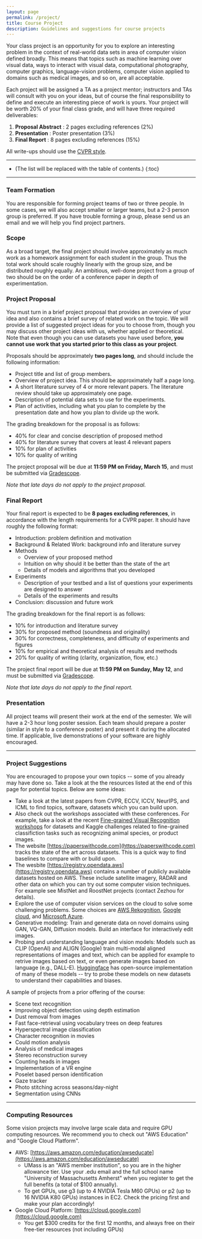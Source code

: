 ```yaml
---
layout: page
permalink: /project/
title: Course Project
description: Guidelines and suggestions for course projects
---
```


Your class project is an opportunity for you to explore an interesting
problem in the context of real-world data sets in area of computer vision defined 
broadly. This means that topics such as machine learning over visual
data, ways to interact with visual data,
computational photography, computer graphics, language-vision
problems, computer vision applied to domains such as medical images,
and so on, are all acceptable. 

Each project will be assigned a TA as a project mentor;
instructors and TAs will consult with you on your ideas, but of course
the final responsibility to define and execute an interesting piece of
work is yours. Your project will be worth 20% of your final class
grade, and will have three required deliverables:


1. **Proposal Abstract** : 2 pages excluding references (2%)
2. **Presentation** : Poster presentation (3%)
3. **Final Report** : 8 pages excluding references (15%)

All write-ups should use the [CVPR style](https://github.com/cvpr-org/author-kit/archive/refs/tags/CVPR2024-v2.zip).


***

* (The list will be replaced with the table of contents.)
{:toc}

***

### Team Formation

You are responsible for forming project teams of two or three people.
In some cases, we will also accept smaller or larger teams, but a 2-3 person group is preferred.
If you have trouble forming a group, please send us an email and we
will help you find project partners.

### Scope

As a broad target, the final project should involve approximately as
much work as a homework assignment for each student in the
group. Thus the total work should scale roughly linearly with the
group size, and be distributed roughly equally. An ambitious,
well-done project from a group of two should be
on the order of a conference paper in depth of experimentation. 


### Project Proposal

You must turn in a brief project proposal that provides an overview of your idea and also contains a brief survey of related work on the topic.
We will provide a list of suggested project ideas for you to choose from, though you may discuss other project ideas with us, whether applied or theoretical.
Note that even though you can use datasets you have used before, **you
cannot use work that you started prior to this class as your
project**.

Proposals should be approximately **two pages long**, and should include the following information:

- Project title and list of group members.
- Overview of project idea. This should be approximately half a page long.
- A short literature survey of 4 or more relevant papers. The literature review should take up approximately one page.
- Description of potential data sets to use for the experiments.
- Plan of activities, including what you plan to complete by the
  presentation date and how you plan to divide up the work.

The grading breakdown for the proposal is as follows:

- 40% for clear and concise description of proposed method
- 40% for literature survey that covers at least 4 relevant papers
- 10% for plan of activities
- 10% for quality of writing

The project proposal will be due at **11:59 PM on Friday, March
15**, and must be submitted via [Gradescope](). 

_Note that late days do not apply to the project proposal._

### Final Report

Your final report is expected to be **8 pages excluding references**,
in accordance with the length requirements for a CVPR paper. It
should have roughly the following format:


- Introduction: problem definition and motivation
- Background & Related Work: background info and literature survey
- Methods
  - Overview of your proposed method
  - Intuition on why should it be better than the state of the art
  - Details of models and algorithms that you developed
- Experiments
  - Description of your testbed and a list of questions your experiments are designed to answer
  - Details of the experiments and results
- Conclusion: discussion and future work

The grading breakdown for the final report is as follows:

- 10% for introduction and literature survey
- 30% for proposed method (soundness and originality)
- 30% for correctness, completeness, and difficulty of experiments and figures
- 10% for empirical and theoretical analysis of results and methods
- 20% for quality of writing (clarity, organization, flow, etc.)

The project final report will be due at **11:59 PM on Sunday, May
12**, and must be submitted via [Gradescope](). 

_Note that late days do not apply to the final report._

### Presentation

All project teams will present their work at the end of the semester.
We will have a 2-3 hour long poster session.
Each team should prepare a poster (similar in style to a conference
poster) and present it during the allocated time.
If applicable, live demonstrations of your software are highly
encouraged.

***

### Project Suggestions
You are encouraged to propose your own topics -- some of you already
may have done so. Take a look at the the resources listed at the end
of this page for potential topics. Below are some ideas:
* Take a look at the latest papers from CVPR, ECCV, ICCV, NeurIPS,
  and ICML to find topics, software, datasets which you can build
  upon. 
* Also check out the workshops associated with these conferences. 
  For example, take a look at the recent [Fine-grained Visual
  Recognition workshops](http://fgvc.org) for
  datasets and Kaggle challenges related to fine-grained classifiction
  tasks such as recognizing animal species, or product images.
* The website [https://paperswithcode.com](https://paperswithcode.com)
  tracks the state of the art across datasets. This is a quick way to
  find baselines to compare with or build upon.
* The wesbite [https://registry.opendata.aws](https://registry.opendata.aws) contains a number of publicly
available datasets hosted on AWS. These include satellite imagery,
RADAR and other data on which you can try out some computer vision
techniques. For example see MistNet and RoostNet projects (contact
Zezhou for details).
* Explore the use of computer vision services on the cloud to solve some
challenging problems. Some choices are [AWS Rekognition](https://aws.amazon.com/rekognition), 
[Google cloud](https://cloud.google.com/vision), and  [Microsoft Azure](https://azure.microsoft.com/en-us/services/cognitive-services/computer-vision).
* Generative modeling: Train and generate data on novel domains using
  GAN, VQ-GAN, Diffusion models. Build an interface for interactively
  edit images. 
* Probing and understanding language and vision models: Models such as
  CLIP (OpenAI) and ALIGN (Google) train multi-modal aligned
  representations of images and text, which can be applied for example
  to retrive images based on text, or even generate images based
  on language (e.g., DALL-E). [Huggingface](https://huggingface.co/)
  has open-source implementation of many of these models -- try to
  probe these models on new datasets to understand their capabilities
  and biases.

A sample of projects from a prior offering of the course:
* Scene text recognition
* Improving object detection using depth estimation
* Dust removal from images
* Fast face-retrieval using vocabulary trees on deep features
* Hyperspectral image classification
* Character recognition in movies
* Could motion analysis
* Analysis of medical images
* Stereo reconstruction survey
* Counting heads in images
* Implementation of a VR engine
* Poselet based person identification
* Gaze tracker
* Photo stitching across seasons/day-night
* Segmentation using CNNs

***

### Computing Resources

Some vision projects may involve large scale data and require GPU
computing resources. We recommend you to check out "AWS Education" and
"Google Cloud Platform".

* AWS:
  [https://aws.amazon.com/education/awseducate](https://aws.amazon.com/education/awseducate)
  * UMass is an "AWS member institution", so you are in the higher
allowance tier. Use your .edu email and the full school name
"University of Massachusetts Amherst" when you register to get the
full benefits (a total of $100 annually).
  * To get GPUs, use g3 (up to 4 NVIDIA Tesla M60 GPUs) or p2 (up to 16
NVIDIA K80 GPUs) instances in EC2. Check the pricing first and make
your plan accordingly!
* Google Cloud Platform:
[https://cloud.google.com](https://cloud.google.com)
	* You get $300 credits for the first 12 months, and always free on
      their free-tier resources (not including GPUs)
	  
